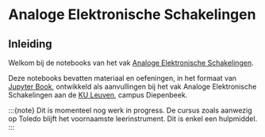 # Analoge Elektronische Schakelingen

## Inleiding

Welkom bij de notebooks van het vak [Analoge Elektronische Schakelingen](https://studiegidswww.uhasselt.be/opleidingsonderdeel.aspx?a=2024&i=2600).

Deze notebooks bevatten materiaal en oefeningen, in het formaat van [Jupyter Book](https://jupyterbook.org/intro.html), ontwikkeld als aanvullingen bij het vak Analoge Elektronische Schakelingen aan de [KU Leuven](https://www.kuleuven.be), campus Diepenbeek. 

:::{note}
Dit is momenteel nog werk in progress. De cursus zoals aanwezig op Toledo blijft het voornaamste leerinstrument. Dit is enkel een hulpmiddel.
:::

